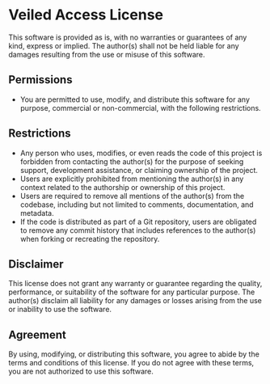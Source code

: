 # Veiled Access License
This software is provided as is, with no warranties or guarantees of any kind, express or implied. The author(s) shall not be held liable for any damages resulting from the use or misuse of this software.

## Permissions

- You are permitted to use, modify, and distribute this software for any purpose, commercial or non-commercial, with the following restrictions.

## Restrictions

- Any person who uses, modifies, or even reads the code of this project is forbidden from contacting the author(s) for the purpose of seeking support, development assistance, or claiming ownership of the project.
- Users are explicitly prohibited from mentioning the author(s) in any context related to the authorship or ownership of this project.
- Users are required to remove all mentions of the author(s) from the codebase, including but not limited to comments, documentation, and metadata.
- If the code is distributed as part of a Git repository, users are obligated to remove any commit history that includes references to the author(s) when forking or recreating the repository.

## Disclaimer

This license does not grant any warranty or guarantee regarding the quality, performance, or suitability of the software for any particular purpose. The author(s) disclaim all liability for any damages or losses arising from the use or inability to use the software.

## Agreement

By using, modifying, or distributing this software, you agree to abide by the terms and conditions of this license. If you do not agree with these terms, you are not authorized to use this software.
